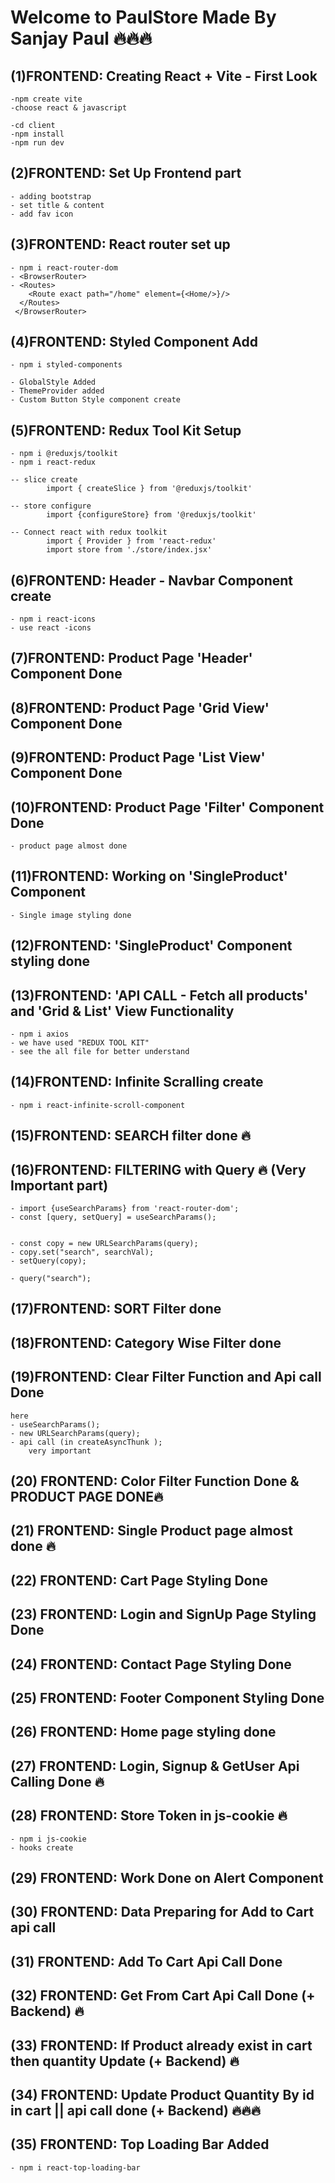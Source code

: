 # Welcome to PaulStore Made By Sanjay Paul 🔥🔥🔥

## (1)FRONTEND: Creating React + Vite - First Look
    -npm create vite
    -choose react & javascript

    -cd client
    -npm install
    -npm run dev
## (2)FRONTEND: Set Up Frontend part
    - adding bootstrap
    - set title & content
    - add fav icon

## (3)FRONTEND: React router set up
    - npm i react-router-dom
    - <BrowserRouter>
    - <Routes>
        <Route exact path="/home" element={<Home/>}/>
      </Routes>
     </BrowserRouter>

## (4)FRONTEND: Styled Component Add
    - npm i styled-components

    - GlobalStyle Added
    - ThemeProvider added
    - Custom Button Style component create

## (5)FRONTEND: Redux Tool Kit Setup
    - npm i @reduxjs/toolkit
    - npm i react-redux

    -- slice create
            import { createSlice } from '@reduxjs/toolkit'

    -- store configure
            import {configureStore} from '@reduxjs/toolkit'

    -- Connect react with redux toolkit
            import { Provider } from 'react-redux'
            import store from './store/index.jsx'

## (6)FRONTEND: Header - Navbar Component create
    - npm i react-icons
    - use react -icons

## (7)FRONTEND: Product Page 'Header' Component Done

## (8)FRONTEND: Product Page 'Grid View' Component Done

## (9)FRONTEND: Product Page 'List View' Component Done

## (10)FRONTEND: Product Page 'Filter' Component Done
    - product page almost done

## (11)FRONTEND: Working on 'SingleProduct' Component
    - Single image styling done

## (12)FRONTEND:  'SingleProduct' Component styling done
    
## (13)FRONTEND:  'API CALL - Fetch all products' and 'Grid & List' View Functionality
    - npm i axios
    - we have used "REDUX TOOL KIT" 
    - see the all file for better understand

## (14)FRONTEND:  Infinite Scralling create
    - npm i react-infinite-scroll-component

## (15)FRONTEND:  SEARCH filter done 🔥


## (16)FRONTEND:  FILTERING with Query 🔥 (Very Important part)
    - import {useSearchParams} from 'react-router-dom';
    - const [query, setQuery] = useSearchParams();


    - const copy = new URLSearchParams(query);
    - copy.set("search", searchVal);
    - setQuery(copy);

    - query("search");

## (17)FRONTEND:  SORT Filter done

## (18)FRONTEND:  Category Wise Filter done

## (19)FRONTEND:  Clear Filter Function and Api call Done
    here 
    - useSearchParams();
    - new URLSearchParams(query);
    - api call (in createAsyncThunk );
        very important
    
## (20) FRONTEND:  Color Filter Function Done & PRODUCT PAGE DONE🔥

## (21) FRONTEND:  Single Product page almost done 🔥

## (22) FRONTEND:  Cart Page Styling Done

## (23) FRONTEND:  Login and SignUp Page Styling Done

## (24) FRONTEND:  Contact Page Styling Done

## (25) FRONTEND:  Footer Component Styling Done

## (26) FRONTEND:  Home page styling done

## (27) FRONTEND:  Login, Signup & GetUser Api Calling Done 🔥

## (28) FRONTEND:  Store Token in js-cookie 🔥
    - npm i js-cookie
    - hooks create

## (29) FRONTEND:  Work Done on Alert Component

## (30) FRONTEND:  Data Preparing for Add to Cart api call

## (31) FRONTEND:  Add To Cart Api Call Done

## (32) FRONTEND:  Get From Cart Api Call Done  (+ Backend) 🔥

## (33) FRONTEND: If Product already exist in cart then quantity Update  (+ Backend) 🔥

## (34) FRONTEND: Update Product Quantity By id in cart || api call done  (+ Backend) 🔥🔥🔥

## (35) FRONTEND: Top Loading Bar Added
    - npm i react-top-loading-bar

    

    